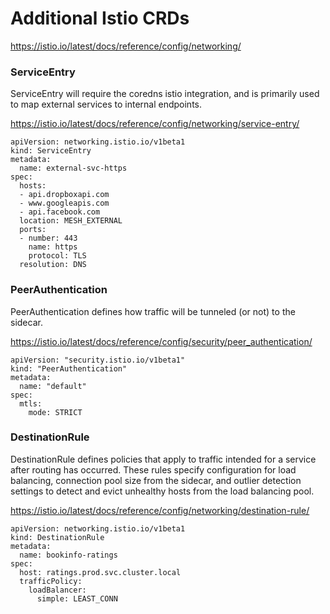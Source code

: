 # Additional Istio CRDs

https://istio.io/latest/docs/reference/config/networking/

### ServiceEntry

ServiceEntry will require the coredns istio integration, and is primarily used to map external services to internal endpoints.

https://istio.io/latest/docs/reference/config/networking/service-entry/

```
apiVersion: networking.istio.io/v1beta1
kind: ServiceEntry
metadata:
  name: external-svc-https
spec:
  hosts:
  - api.dropboxapi.com
  - www.googleapis.com
  - api.facebook.com
  location: MESH_EXTERNAL
  ports:
  - number: 443
    name: https
    protocol: TLS
  resolution: DNS
```

### PeerAuthentication

PeerAuthentication defines how traffic will be tunneled (or not) to the sidecar.

https://istio.io/latest/docs/reference/config/security/peer_authentication/

```
apiVersion: "security.istio.io/v1beta1"
kind: "PeerAuthentication"
metadata:
  name: "default"
spec:
  mtls:
    mode: STRICT
```

### DestinationRule

DestinationRule defines policies that apply to traffic intended for a service after routing has occurred. These rules specify configuration for load balancing, connection pool size from the sidecar, and outlier detection settings to detect and evict unhealthy hosts from the load balancing pool.

https://istio.io/latest/docs/reference/config/networking/destination-rule/

```
apiVersion: networking.istio.io/v1beta1
kind: DestinationRule
metadata:
  name: bookinfo-ratings
spec:
  host: ratings.prod.svc.cluster.local
  trafficPolicy:
    loadBalancer:
      simple: LEAST_CONN
```